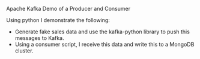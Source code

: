 Apache Kafka Demo of a Producer and Consumer

Using python I demonstrate the following: 

- Generate fake sales data and use the kafka-python library to push this messages to Kafka.
- Using a consumer script, I receive this data and write this to a MongoDB cluster. 

